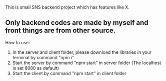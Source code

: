 This is small SNS backend project which has features like X.

## Only backend codes are made by myself and front things are from other source.

How to use:

1. In the server and client folder, please download the libraries in your terminal by command "npm i"
2. Start the server by command "npm start" in server folder (The localhost is set 8080 as default)
3. Start the client by command "npm start" in client folder
